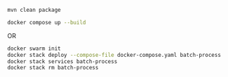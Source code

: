 

````bash
mvn clean package
````


````bash
docker compose up --build
````

OR

````bash
docker swarm init
docker stack deploy --compose-file docker-compose.yaml batch-process
docker stack services batch-process
docker stack rm batch-process
````